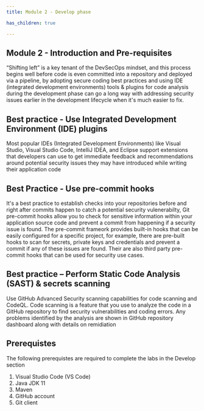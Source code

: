 ```yaml
---
title: Module 2 - Develop phase

has_children: true

---
```


## Module 2 - Introduction and Pre-requisites

“Shifting left” is a key tenant of the DevSecOps mindset, and this process begins well before code is even committed into a repository and deployed via a pipeline, by adopting secure coding best practices and using IDE (integrated development environments) tools & plugins for code analysis during the development phase can go a long way with addressing security issues earlier in the development lifecycle when it's much easier to fix.

## Best practice - Use Integrated Development Environment (IDE) plugins 

Most popular IDEs (Integrated Development Environments) like Visual Studio, Visual Studio Code, IntelliJ IDEA, and Eclipse support extensions that developers can use to get immediate feedback and recommendations around potential security issues they may have introduced while writing their application code 

## Best Practice - Use pre-commit hooks

It's a best practice to establish checks into your repositories before and right after commits happen to catch a potential security vulenerabilty, Git pre-commit hooks allow you to check for sensitive information within your application source code and prevent a commit from happening if a security issue is found. The pre-commit frameork provides built-in hooks that can be easily configured for a specific project, for example, there are pre-built hooks to scan for secrets, private keys and credentials and prevent a commit if any of these issues are found. Their are also third party pre-commit hooks that can be used for security use cases.

## Best practice – Perform Static Code Analysis (SAST) & secrets scanning

Use GitHub Advanced Security scanning capabilities for code scanning and CodeQL. Code scanning is a feature that you use to analyze the code in a GitHub repository to find security vulnerabilities and coding errors. Any problems identified by the analysis are shown in GitHub repository dashboard along with details on remidiation

## Prerequistes

The following prerequistes are required to complete the labs in the Develop section

1. Visual Studio Code (VS Code)
2. Java JDK 11
3. Maven
4. GitHub account
5. Git client